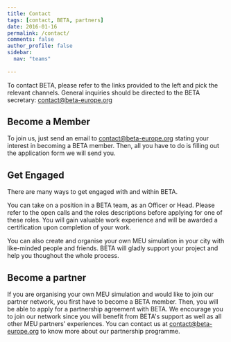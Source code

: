 ```yaml
---
title: Contact
tags: [contact, BETA, partners]
date: 2016-01-16
permalink: /contact/
comments: false
author_profile: false
sidebar:
  nav: "teams"
  
---
```


To contact BETA, please refer to the links provided to the left and pick the relevant channels. 
General inquiries should be directed to the BETA secretary: <contact@beta-europe.org>


## Become a Member

To join us, just send an email to <contact@beta-europe.org> stating your interest in becoming a BETA member. 
Then, all you have to do is filling out the application form we will send you. 


## Get Engaged

There are many ways to get engaged with and within BETA. 

You can take on a position in a BETA team, as an Officer or Head. 
Please refer to the open calls and the roles descriptions before applying for one of these roles. 
You will gain valuable work experience and will be awarded a certification upon completion of your work. 

You can also create and organise your own MEU simulation in your city with like-minded people and friends. 
BETA will gladly support your project and help you thoughout the whole process.   


## Become a partner

If you are organising your own MEU simulation and would like to join our partner network, you first have to become a BETA member. 
Then, you will be able to apply for a partnership agreement with BETA. 
We encourage you to join our network since you will benefit from BETA's support as well as all other MEU partners' experiences. 
You can contact us at <contact@beta-europe.org> to know more about our partnership programme. 
